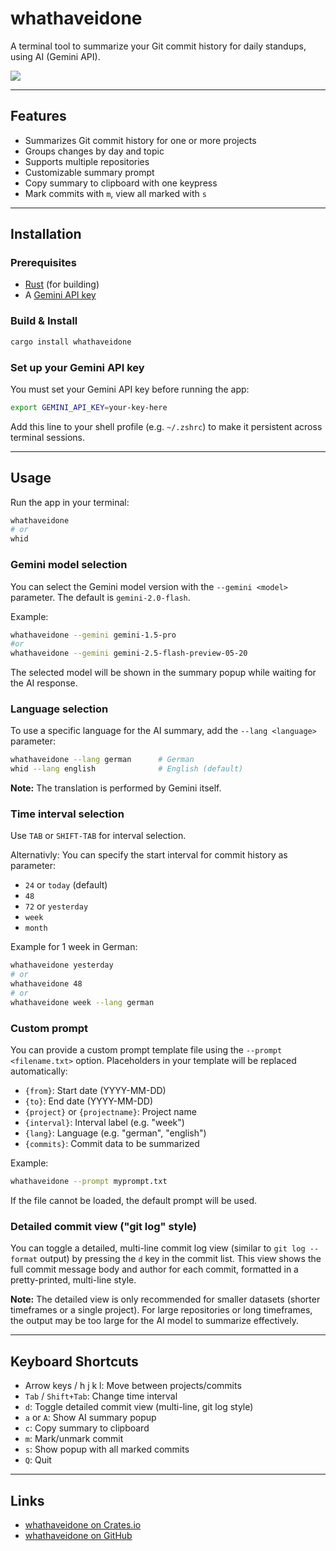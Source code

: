 # whathaveidone

A terminal tool to summarize your Git commit history for daily standups, using AI (Gemini API).

<a href="https://asciinema.org/a/l58gl6wettdA3x4eLD4jCkWkq" target="_blank"><img src="https://asciinema.org/a/l58gl6wettdA3x4eLD4jCkWkq.svg" /></a>

---

## Features
- Summarizes Git commit history for one or more projects
- Groups changes by day and topic
- Supports multiple repositories
- Customizable summary prompt
- Copy summary to clipboard with one keypress
- Mark commits with `m`, view all marked with `s`

---

## Installation

### Prerequisites
- [Rust](https://rustup.rs/) (for building)
- A [Gemini API key](https://aistudio.google.com/app/apikey)

### Build & Install
```sh
cargo install whathaveidone
```

### Set up your Gemini API key
You must set your Gemini API key before running the app:
```sh
export GEMINI_API_KEY=your-key-here
```
Add this line to your shell profile (e.g. `~/.zshrc`) to make it persistent across terminal sessions.

---

## Usage

Run the app in your terminal:
```sh
whathaveidone
# or
whid
```

### Gemini model selection
You can select the Gemini model version with the `--gemini <model>` parameter. The default is `gemini-2.0-flash`.

Example:
```sh
whathaveidone --gemini gemini-1.5-pro
#or 
whathaveidone --gemini gemini-2.5-flash-preview-05-20

```
The selected model will be shown in the summary popup while waiting for the AI response. 

### Language selection
To use a specific language for the AI summary, add the `--lang <language>` parameter:
```sh
whathaveidone --lang german      # German
whid --lang english              # English (default)
```
**Note:** The translation is performed by Gemini itself.

### Time interval selection
Use `TAB` or `SHIFT-TAB` for interval selection. 

Alternativly: You can specify the start interval for commit history as parameter:
- `24` or `today` (default)
- `48`
- `72` or `yesterday`
- `week`
- `month`

Example for 1 week in German:
```sh
whathaveidone yesterday
# or
whathaveidone 48
# or
whathaveidone week --lang german
```

### Custom prompt
You can provide a custom prompt template file using the `--prompt <filename.txt>` option. Placeholders in your template will be replaced automatically:
- `{from}`: Start date (YYYY-MM-DD)
- `{to}`: End date (YYYY-MM-DD)
- `{project}` or `{projectname}`: Project name
- `{interval}`: Interval label (e.g. "week")
- `{lang}`: Language (e.g. "german", "english")
- `{commits}`: Commit data to be summarized

Example:
```sh
whathaveidone --prompt myprompt.txt
```
If the file cannot be loaded, the default prompt will be used.

### Detailed commit view ("git log" style)

You can toggle a detailed, multi-line commit log view (similar to `git log --format` output) by pressing the `d` key in the commit list. This view shows the full commit message body and author for each commit, formatted in a pretty-printed, multi-line style.

**Note:** The detailed view is only recommended for smaller datasets (shorter timeframes or a single project). For large repositories or long timeframes, the output may be too large for the AI model to summarize effectively.

---

## Keyboard Shortcuts
- Arrow keys / h j k l: Move between projects/commits
- `Tab` / `Shift+Tab`: Change time interval
- `d`: Toggle detailed commit view (multi-line, git log style)
- `a` or `A`: Show AI summary popup
- `c`: Copy summary to clipboard
- `m`: Mark/unmark commit
- `s`: Show popup with all marked commits
- `Q`: Quit

---

## Links
- [whathaveidone on Crates.io](https://crates.io/crates/whathaveidone)
- [whathaveidone on GitHub](https://github.com/heroheman/whathaveidone)